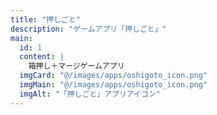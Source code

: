 ```yaml
---
title: "押しごと"
description: "ゲームアプリ「押しごと」"
main:
  id: 1
  content: |
    箱押し＋マージゲームアプリ
  imgCard: "@/images/apps/oshigoto_icon.png"
  imgMain: "@/images/apps/oshigoto_icon.png"
  imgAlt: "「押しごと」アプリアイコン"
---
```

